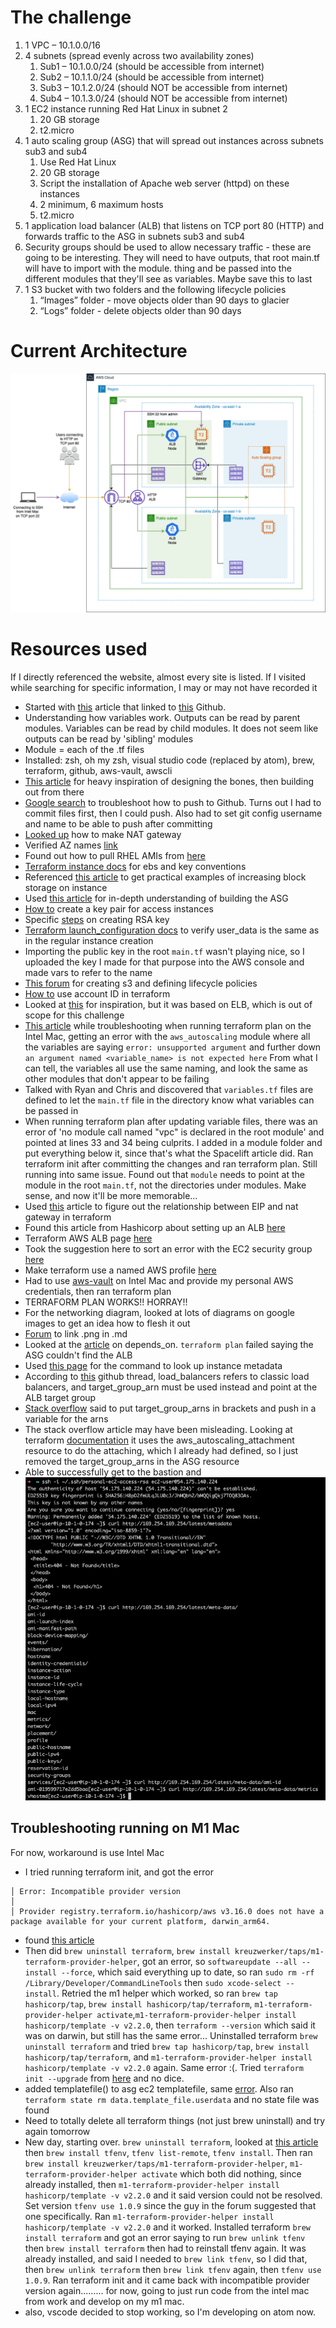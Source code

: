 # The challenge
1. 1 VPC – 10.1.0.0/16
1. 4 subnets (spread evenly across two availability zones)
    1. Sub1 – 10.1.0.0/24 (should be accessible from internet)
    1. Sub2 – 10.1.1.0/24 (should be accessible from internet)
    1. Sub3 – 10.1.2.0/24 (should NOT be accessible from internet)
    1. Sub4 – 10.1.3.0/24 (should NOT be accessible from internet)
1. 1 EC2 instance running Red Hat Linux in subnet 2
    1. 20 GB storage
    1. t2.micro
1. 1 auto scaling group (ASG) that will spread out instances across subnets sub3 and sub4
    1. Use Red Hat Linux
    1. 20 GB storage
    1. Script the installation of Apache web server (httpd) on these instances
    1. 2 minimum, 6 maximum hosts
    1. t2.micro
1. 1 application load balancer (ALB) that listens on TCP port 80 (HTTP) and forwards traffic to the ASG in subnets sub3 and sub4
1. Security groups should be used to allow necessary traffic - these are going to be interesting. They will need to have outputs, that root main.tf will have to import with the module. thing and be passed into the different modules that they'll see as variables. Maybe save this to last
1. 1 S3 bucket with two folders and the following lifecycle policies
    1. “Images” folder - move objects older than 90 days to glacier
    1. “Logs” folder - delete objects older than 90 days

# Current Architecture
![Architecture diagram](./terraform-challenge-arch-diagram.drawio.png)


# Resources used
If I directly referenced the website, almost every site is listed. If I visited while searching for specific information, I may or may not have recorded it
- Started with [this](https://spacelift.io/blog/terraform-output) article that linked to [this](https://github.com/spacelift-io-blog-posts/Blog-Technical-Content/tree/master/terraform-output/modules) Github.
- Understanding how variables work. Outputs can be read by parent modules. Variables can be read by child modules. It does not seem like outputs can be read by 'sibling' modules
- Module = each of the .tf files
- Installed: zsh, oh my zsh, visual studio code (replaced by atom), brew, terraform, github, aws-vault, awscli
- [This article](https://spacelift.io/blog/terraform-output) for heavy inspiration of designing the bones, then building out from there
- [Google search](https://www.google.com/search?q=error%3A+src+refspec+main+does+not+match+any+error%3A+failed+to+push+some+refs+to+when+pushing+main+to+new+repo&oq=error%3A+src+refspec+main+does+not+match+any+error%3A+failed+to+push+some+refs+to+when+pushing+main+to+new+repo&aqs=chrome..69i57j69i58.4557j0j1&sourceid=chrome&ie=UTF-8) to troubleshoot how to push to Github. Turns out I had to commit files first, then I could push. Also had to set git config username and name to be able to push after committing
- [Looked up](https://registry.terraform.io/providers/hashicorp/aws/latest/docs/resources/nat_gateway) how to make NAT gateway
- Verified AZ names [link](https://www.google.com/search?q=availability+zones+in+aws+us-east-1&oq=availability+zones+in+aws+us-east-1&aqs=chrome..69i57.7210j0j1&sourceid=chrome&ie=UTF-8)
- Found out how to pull RHEL AMIs from [here](https://gmusumeci.medium.com/how-to-deploy-a-red-hat-enterprise-linux-rhel-ec2-instance-in-aws-using-terraform-6570ad6ee19f)
- [Terraform instance docs](https://registry.terraform.io/providers/hashicorp/aws/latest/docs/resources/instance) for ebs and key conventions
- Referenced [this article](https://thecodinginterface.com/blog/terraform-linux-ec2-ebs/) to get practical examples of increasing block storage on instance
- Used [this article](https://adamtheautomator.com/terraform-autoscaling-group/) for in-depth understanding of building the ASG
- [How to](https://registry.terraform.io/providers/hashicorp/aws/latest/docs/resources/key_pair) create a key pair for access instances
- Specific [steps](https://docs.tritondatacenter.com/public-cloud/getting-started/ssh-keys/generating-an-ssh-key-manually/manually-generating-your-ssh-key-in-mac-os-x) on creating RSA key
- [Terraform launch_configuration docs](https://registry.terraform.io/providers/hashicorp/aws/latest/docs/resources/launch_configuration) to verify user_data is the same as in the regular instance creation
- Importing the public key in the root `main.tf` wasn't playing nice, so I uploaded the key I made for that purpose into the AWS console and made vars to refer to the name
- [This forum](https://stackoverflow.com/questions/55373524/how-to-add-lifecycle-rules-to-an-s3-bucket-using-terraform) for creating s3 and defining lifecycle policies
- [How to](https://stackoverflow.com/questions/68397972/how-to-use-aws-account-id-variable-in-terraform) use account ID in terraform
- Looked at [this](https://hands-on.cloud/terraform-recipe-managing-auto-scaling-groups-and-load-balancers/) for inspiration, but it was based on ELB, which is out of scope for this challenge
- [This article](https://stackoverflow.com/questions/61512718/why-does-terraform-fail-with-an-argument-named-flow-log-destination-type-is-n) while troubleshooting when running terraform plan on the Intel Mac, getting an error with the `aws_autoscaling` module where all the variables are saying `error: unsupported argument` and further down `an argument named <variable_name> is not expected here` From what I can tell, the variables all use the same naming, and look the same as other modules that don't appear to be failing
- Talked with Ryan and Chris and discovered that `variables.tf` files are defined to let the `main.tf` file in the directory know what variables can be passed in
- When running terraform plan after updating variable files, there was an error of 'no module call named "vpc" is declared in the root module' and pointed at lines 33 and 34 being culprits. I added in a module folder and put everything below it, since that's what the Spacelift article did. Ran terraform init after committing the changes and ran terraform plan. Still running into same issue. Found out that `module` needs to point at the module in the root `main.tf`, not the directories under modules. Make sense, and now it'll be more memorable...
- Used [this](https://dev.betterdoc.org/infrastructure/2020/02/04/setting-up-a-nat-gateway-on-aws-using-terraform.html) article to figure out the relationship between EIP and nat gateway in terraform
- Found this article from Hashicorp about setting up an ALB [here](https://learn.hashicorp.com/tutorials/terraform/aws-asg)
- Terraform AWS ALB page [here](https://registry.terraform.io/providers/hashicorp/aws/latest/docs/resources/lb)
- Took the suggestion here to sort an error with the EC2 security group [here](https://www.reddit.com/r/Terraform/comments/c77ai2/vpc_security_group_ids_examples/)
- Make terraform use a named AWS profile [here](https://registry.terraform.io/providers/hashicorp/aws/latest/docs)
- Had to use [aws-vault](https://github.com/99designs/aws-vault) on Intel Mac and provide my personal AWS credentials, then ran terraform plan
- TERRAFORM PLAN WORKS!! HORRAY!!
- For the networking diagram, looked at lots of diagrams on google images to get an idea how to flesh it out
- [Forum](https://stackoverflow.com/questions/41604263/how-do-i-display-local-image-in-markdown) to link .png in .md
- Looked at the [article](https://www.terraform.io/language/meta-arguments/depends_on) on depends_on. `terraform plan` failed saying the ASG couldn't find the ALB
- Used [this page](https://docs.aws.amazon.com/AWSEC2/latest/UserGuide/instancedata-data-retrieval.html) for the command to look up instance metadata
- According to [this](github.com/terraform-aws-modules/terraform-aws-autoscaling/issues/16) github thread, load_balancers refers to classic load balancers, and target_group_arn must be used instead and point at the ALB target group
- [Stack overflow](https://stackoverflow.com/questions/50677641/add-asg-instances-in-target-group-via-terraform) said to put target_group_arns in brackets and push in a variable for the arns
- The stack overflow article may have been misleading. Looking at terraform [documentation](https://learn.hashicorp.com/tutorials/terraform/aws-asg?utm_source=WEBSITE&utm_medium=WEB_IO&utm_offer=ARTICLE_PAGE&utm_content=DOCS) it uses the aws_autoscaling_attachment resource to do the attaching, which I already had defined, so I just removed the target_group_arns in the ASG resource
- Able to successfully get to the bastion and ![view metadata](./working-bastion.png)


## Troubleshooting running on M1 Mac
For now, workaround is use Intel Mac

- I tried running terraform init, and got the error
```
│ Error: Incompatible provider version
│
│ Provider registry.terraform.io/hashicorp/aws v3.16.0 does not have a package available for your current platform, darwin_arm64.
```
- found [this article](https://discuss.hashicorp.com/t/template-v2-2-0-does-not-have-a-package-available-mac-m1/35099/3)
- Then did `brew uninstall terraform`, `brew install kreuzwerker/taps/m1-terraform-provider-helper`, got an error, so `softwareupdate --all --install --force`, which said everything up to date, so ran `sudo rm -rf /Library/Developer/CommandLineTools` then `sudo xcode-select --install`. Retried the m1 helper which worked, so ran `brew tap hashicorp/tap`, `brew install hashicorp/tap/terraform`, `m1-terraform-provider-helper activate`,`m1-terraform-provider-helper install hashicorp/template -v v2.2.0`, then `terraform --version` which said it was on darwin, but still has the same error... Uninstalled terraform `brew uninstall terraform` and tried `brew tap hashicorp/tap`, `brew install hashicorp/tap/terraform`, and `m1-terraform-provider-helper install hashicorp/template -v v2.2.0` again. Same error :(. Tried `terraform init --upgrade` from [here](https://stackoverflow.com/questions/66281882/how-can-i-get-terraform-init-to-run-on-my-apple-silicon-macbook-pro-for-the-go) and no dice.
- added templatefile() to asg ec2 templatefile, same [error](https://cloudonaut.io/terraform-incompatible-provider-version/). Also ran `terraform state rm data.template_file.userdata` and no state file was found
- Need to totally delete all terraform things (not just brew uninstall) and try again tomorrow
- New day, starting over. `brew uninstall terraform`, looked at [this article](https://discuss.hashicorp.com/t/template-v2-2-0-does-not-have-a-package-available-mac-m1/35099/7) then `brew install tfenv`, `tfenv list-remote`, `tfenv install`. Then ran `brew install kreuzwerker/taps/m1-terraform-provider-helper`, `m1-terraform-provider-helper activate` which both did nothing, since already installed, then `m1-terraform-provider-helper install hashicorp/template -v v2.2.0` and it said version could not be resolved. Set version `tfenv use 1.0.9` since the guy in the forum suggested that one specifically. Ran `m1-terraform-provider-helper install hashicorp/template -v v2.2.0` and it worked. Installed terraform `brew install terraform` and got an error saying to run `brew unlink tfenv` then `brew install terraform` then had to reinstall tfenv again. It was already installed, and said I needed to `brew link tfenv`, so I did that, then `brew unlink terraform` then `brew link tfenv` again, then `tfenv use 1.0.9`. Ran terraform init and it came back with incompatible provider version again......... for now, going to just run code from the intel mac from work and develop on my m1 mac.
- also, vscode decided to stop working, so I'm developing on atom now.
